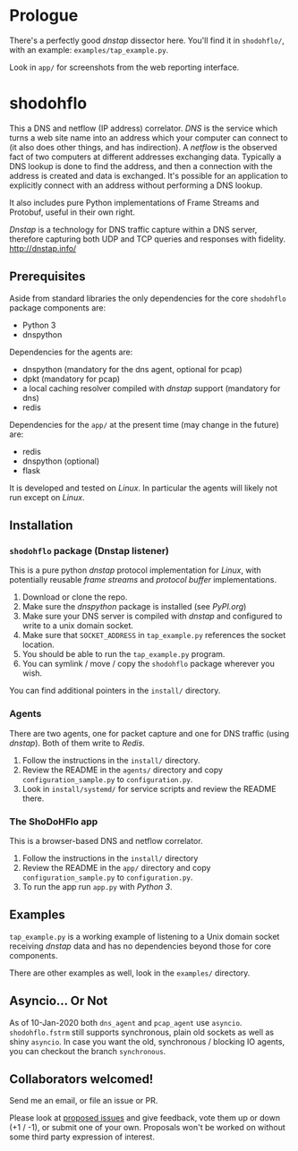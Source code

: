# Prologue

There's a perfectly good _dnstap_ dissector here. You'll find it in `shodohflo/`, with an example: `examples/tap_example.py`.

Look in `app/` for screenshots from the web reporting interface.

# shodohflo

This a DNS and netflow (IP address) correlator. _DNS_ is the service which turns a web site name into an address which your computer can connect to (it also does other things, and has indirection). A _netflow_ is the observed fact of two computers at different addresses exchanging data. Typically a DNS lookup is done to find the address, and then a connection with the address is created and data is exchanged. It's possible for an application to explicitly connect with an address without performing a DNS lookup.

It also includes pure Python implementations of Frame Streams and Protobuf, useful in their own right.

_Dnstap_ is a technology for DNS traffic capture within a DNS server, therefore capturing both UDP and TCP queries and responses with fidelity. http://dnstap.info/

## Prerequisites

Aside from standard libraries the only dependencies for the core `shodohflo` package components are:

* Python 3
* dnspython

Dependencies for the agents are:

* dnspython (mandatory for the dns agent, optional for pcap)
* dpkt (mandatory for pcap)
* a local caching resolver compiled with _dnstap_ support (mandatory for dns)
* redis

Dependencies for the `app/` at the present time (may change in the future) are:

* redis
* dnspython (optional)
* flask

It is developed and tested on _Linux_. In particular the agents will likely not run except on _Linux_.

## Installation

### `shodohflo` package (Dnstap listener)

This is a pure python _dnstap_ protocol implementation for _Linux_, with potentially reusable _frame streams_
and _protocol buffer_ implementations.

1. Download or clone the repo.
1. Make sure the _dnspython_ package is installed (see _PyPI.org_)
1. Make sure your DNS server is compiled with _dnstap_ and configured to write to a unix domain socket.
1. Make sure that `SOCKET_ADDRESS` in `tap_example.py` references the socket location.
1. You should be able to run the `tap_example.py` program.
1. You can symlink / move / copy the `shodohflo` package wherever you wish.

You can find additional pointers in the `install/` directory.

### Agents

There are two agents, one for packet capture and one for DNS traffic (using _dnstap_). Both of them write to _Redis_.

1. Follow the instructions in the `install/` directory.
1. Review the README in the `agents/` directory and copy `configuration_sample.py` to `configuration.py`.
1. Look in `install/systemd/` for service scripts and review the README there.

### The ShoDoHFlo app

This is a browser-based DNS and netflow correlator.

1. Follow the instructions in the `install/` directory
1. Review the README in the `app/` directory and copy `configuration_sample.py` to `configuration.py`.
1. To run the app run `app.py` with _Python 3_.

## Examples

`tap_example.py` is a working example of listening to a Unix domain socket receiving _dnstap_ data and
has no dependencies beyond those for core components.

There are other examples as well, look in the `examples/` directory.

## Asyncio... Or Not

As of 10-Jan-2020 both `dns_agent` and `pcap_agent` use `asyncio`. `shodohflo.fstrm` still supports
synchronous, plain old sockets as well as shiny `asyncio`. In case you want the old, synchronous / blocking IO
agents, you can checkout the branch `synchronous`.

## Collaborators welcomed!

Send me an email, or file an issue or PR.

Please look at [proposed issues](https://github.com/m3047/shodohflo/issues?q=is%3Aissue+is%3Aopen+label%3Aproposal) and give feedback, vote them up or down (+1 / -1), or submit one of your own. Proposals won't be worked on without some third party expression of interest.
